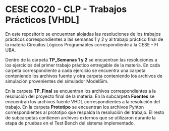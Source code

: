 # CESE CO20 - CLP - Trabajos Prácticos [VHDL]

En este repositorio se encuentran alojadas las resoluciones de los trabajos prácticos correspondientes a las semanas 1 y 2 y al trabajo práctico final de la materia Circuitos Lógicos Programables correspondiente a la CESE - FI UBA.

Dentro de la carpeta **TP_Semanas 1 y 2** se encuentran las resoluciones a los ejercicios del primer trabajo práctico entregable de la materia. En cada carpeta correspondiente a cada ejercicio se encuentra una carpeta conteniendo los archivos fuente y otra carpeta conteniendo los archivos de simulación provenientes del simulador ModelSim.

En la carpeta **TP_Final** se encuentran los archivos correspondientes a la resolución del proyecto final de la materia. En la subcarpeta **Fuentes** se encuentran los archivos fuente VHDL correspondientes a la resolución del trabajo. En la carpeta **Prototipo** se encuentran los archivos Pyhton correspondientes al prototipo que respalda la resolución del trabajo. El resto de subcarpetas contienen archivos externos que se utilizaron durante la etapa de pruebas en el Test Bench del sistema implementado.
